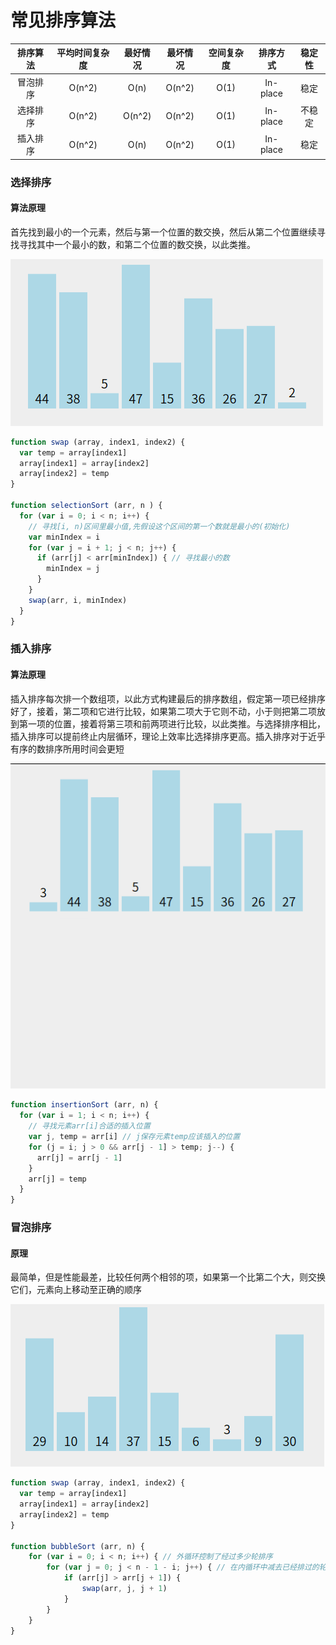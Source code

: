 # 常见排序算法

| 排序算法 | 平均时间复杂度 |  最好情况  |  最坏情况  | 空间复杂度 |   排序方式   | 稳定性  |
| :--: | :-----: | :----: | :----: | :---: | :------: | :--: |
| 冒泡排序 | O(n^2)  |  O(n)  | O(n^2) | O(1)  | In-place |  稳定  |
| 选择排序 | O(n^2)  | O(n^2) | O(n^2) | O(1)  | In-place | 不稳定  |
| 插入排序 | O(n^2)  |  O(n)  | O(n^2) | O(1)  | In-place |  稳定  |

### 选择排序

#### 算法原理

首先找到最小的一个元素，然后与第一个位置的数交换，然后从第二个位置继续寻找寻找其中一个最小的数，和第二个位置的数交换，以此类推。

![选择排序](https://raw.githubusercontent.com/xxxgitone/DataStructures-And-Algorithms/master/sort/sort-gif/selectionSort.gif)

```javascript
function swap (array, index1, index2) {
  var temp = array[index1]
  array[index1] = array[index2]
  array[index2] = temp
}

function selectionSort (arr, n ) {
  for (var i = 0; i < n; i++) {
    // 寻找[i, n)区间里最小值,先假设这个区间的第一个数就是最小的(初始化)
    var minIndex = i
    for (var j = i + 1; j < n; j++) {
      if (arr[j] < arr[minIndex]) { // 寻找最小的数
        minIndex = j
      }
    }
    swap(arr, i, minIndex)
  }
}
```



### 插入排序

#### 算法原理

插入排序每次排一个数组项，以此方式构建最后的排序数组，假定第一项已经排序好了，接着，第二项和它进行比较，如果第二项大于它则不动，小于则把第二项放到第一项的位置，接着将第三项和前两项进行比较，以此类推。与选择排序相比，插入排序可以提前终止内层循环，理论上效率比选择排序更高。插入排序对于近乎有序的数排序所用时间会更短

![插入排序](https://raw.githubusercontent.com/xxxgitone/DataStructures-And-Algorithms/master/sort/sort-gif/insertionSort.gif)





```javascript
function insertionSort (arr, n) {
  for (var i = 1; i < n; i++) {
    // 寻找元素arr[i]合适的插入位置
    var j, temp = arr[i] // j保存元素temp应该插入的位置
    for (j = i; j > 0 && arr[j - 1] > temp; j--) {
      arr[j] = arr[j - 1]
    }
    arr[j] = temp
  }
}
```



### 冒泡排序

#### 原理

最简单，但是性能最差，比较任何两个相邻的项，如果第一个比第二个大，则交换它们，元素向上移动至正确的顺序

![冒泡排序](https://raw.githubusercontent.com/xxxgitone/DataStructures-And-Algorithms/master/sort/sort-gif/bubbleSort.gif)

```javascript
function swap (array, index1, index2) {
  var temp = array[index1]
  array[index1] = array[index2]
  array[index2] = temp
}

function bubbleSort (arr, n) {
    for (var i = 0; i < n; i++) { // 外循环控制了经过多少轮排序
        for (var j = 0; j < n - 1 - i; j++) { // 在内循环中减去已经排过的轮数
            if (arr[j] > arr[j + 1]) {
                swap(arr, j, j + 1)
            }
        }
    }
}
```


